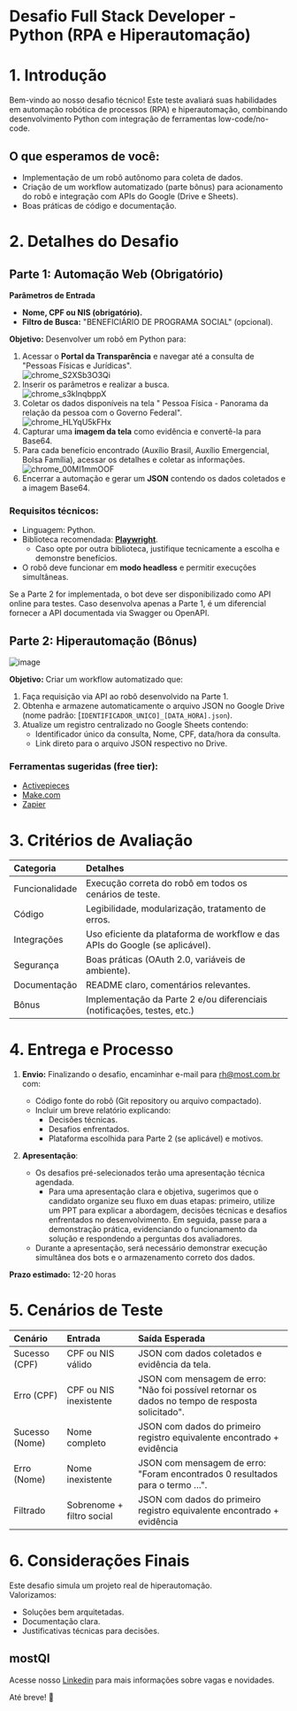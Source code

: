 # Desafio Full Stack Developer - Python (RPA e Hiperautomação)

# 1\. Introdução

Bem-vindo ao nosso desafio técnico\! Este teste avaliará suas habilidades em automação robótica de processos (RPA) e hiperautomação, combinando desenvolvimento Python com integração de ferramentas low-code/no-code.

## O que esperamos de você:

* Implementação de um robô autônomo para coleta de dados.  
* Criação de um workflow automatizado (parte bônus) para acionamento do robô e integração com APIs do Google (Drive e Sheets).  
* Boas práticas de código e documentação.

# 2\. Detalhes do Desafio

## Parte 1: Automação Web (Obrigatório)

**Parâmetros de Entrada**

* **Nome, CPF ou NIS (obrigatório).**  
* **Filtro de Busca:** "BENEFICIÁRIO DE PROGRAMA SOCIAL" (opcional).

**Objetivo:** Desenvolver um robô em Python para:

1. Acessar o **Portal da Transparência** e navegar até a consulta de "Pessoas Físicas e Jurídicas".  
    ![chrome_S2XSb3O3Qi](https://github.com/user-attachments/assets/580c2da2-8f5c-4546-9d46-a365111786e7)
2. Inserir os parâmetros e realizar a busca.  
   ![chrome_s3kInqbppX](https://github.com/user-attachments/assets/664b728a-733a-4c65-9601-c4fafc66fb7c)
3. Coletar os dados disponíveis na tela " Pessoa Física \- Panorama da relação da pessoa com o Governo Federal".  
   ![chrome_HLYqU5kFHx](https://github.com/user-attachments/assets/193c2888-b9b5-4094-994e-c79c440c7e84)
4. Capturar uma **imagem da tela** como evidência e convertê-la para Base64.  
5. Para cada benefício encontrado (Auxílio Brasil, Auxílio Emergencial, Bolsa Família), acessar os detalhes e coletar as informações.  
   ![chrome_00MI1mmOOF](https://github.com/user-attachments/assets/2ae5f207-9431-4c5a-b529-222da43ec886) 
6. Encerrar a automação e gerar um **JSON** contendo os dados coletados e a imagem Base64.

### Requisitos técnicos:

* Linguagem: Python.  
* Biblioteca recomendada: [**Playwright**](https://playwright.dev/).  
  * Caso opte por outra biblioteca, justifique tecnicamente a escolha e demonstre benefícios.  
* O robô deve funcionar em **modo headless** e permitir execuções simultâneas.

Se a Parte 2 for implementada, o bot deve ser disponibilizado como API online para testes. Caso desenvolva apenas a Parte 1, é um diferencial fornecer a API documentada via Swagger ou OpenAPI.

## Parte 2: Hiperautomação (Bônus)
![image](https://github.com/user-attachments/assets/70d1f110-2b49-4344-b929-7e2179c7ccd0)

**Objetivo:** Criar um workflow automatizado que:

1. Faça requisição via API ao robô desenvolvido na Parte 1\.  
2. Obtenha e armazene automaticamente o arquivo JSON no Google Drive (nome padrão: \[`IDENTIFICADOR_UNICO]_[DATA_HORA].json`).  
3. Atualize um registro centralizado no Google Sheets contendo:  
   * Identificador único da consulta, Nome, CPF, data/hora da consulta.  
   * Link direto para o arquivo JSON respectivo no Drive.

### Ferramentas sugeridas (free tier):

* [Activepieces](https://www.activepieces.com/)  
* [Make.com](http://Make.com)  
* [Zapier](https://zapier.com/)

# 3\. Critérios de Avaliação

| Categoria | Detalhes |
| :---- | :---- |
| Funcionalidade | Execução correta do robô em todos os cenários de teste. |
| Código | Legibilidade, modularização, tratamento de erros. |
| Integrações | Uso eficiente da plataforma de workflow e das APIs do Google (se aplicável). |
| Segurança | Boas práticas (OAuth 2.0, variáveis de ambiente). |
| Documentação | README claro, comentários relevantes. |
| Bônus | Implementação da Parte 2 e/ou diferenciais (notificações, testes, etc.) |

# 4\. Entrega e Processo

1. **Envio:** Finalizando o desafio, encaminhar e-mail para [rh@most.com.br](mailto:rh@most.com.br) com:  
   * Código fonte do robô (Git repository ou arquivo compactado).  
   * Incluir um breve relatório explicando:  
     * Decisões técnicas.  
     * Desafios enfrentados.  
     * Plataforma escolhida para Parte 2 (se aplicável) e motivos.

   

2. **Apresentação**:  
   * Os desafios pré-selecionados terão uma apresentação técnica agendada.  
     * Para uma apresentação clara e objetiva, sugerimos que o candidato organize seu fluxo em duas etapas: primeiro, utilize um PPT para explicar a abordagem, decisões técnicas e desafios enfrentados no desenvolvimento. Em seguida, passe para a demonstração prática, evidenciando o funcionamento da solução e respondendo a perguntas dos avaliadores.  
   * Durante a apresentação, será necessário demonstrar execução simultânea dos bots e o armazenamento correto dos dados.

**Prazo estimado:** 12-20 horas

# 5\. Cenários de Teste

| Cenário | Entrada | Saída Esperada |
| :---- | :---- | :---- |
| Sucesso (CPF) | CPF ou NIS válido | JSON com dados coletados e evidência da tela. |
| Erro (CPF) | CPF ou NIS inexistente | JSON com mensagem de erro: "Não foi possível retornar os dados no tempo de resposta solicitado". |
| Sucesso (Nome) | Nome completo | JSON com dados do primeiro registro equivalente encontrado \+ evidência |
| Erro (Nome) | Nome inexistente | JSON com mensagem de erro: "Foram encontrados 0 resultados para o termo …". |
| Filtrado | Sobrenome \+ filtro social | JSON com dados do primeiro registro equivalente encontrado \+ evidência |

# 6\. Considerações Finais

Este desafio simula um projeto real de hiperautomação.   
Valorizamos:

* Soluções bem arquitetadas.  
* Documentação clara.  
* Justificativas técnicas para decisões.

## **mostQI**

Acesse nosso [Linkedin](https://www.linkedin.com/company/mobile-solution-technology) para mais informações sobre vagas e novidades.

Até breve\! 🤩  



